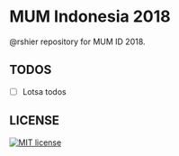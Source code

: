 MUM Indonesia 2018
==================

@rshier repository for MUM ID 2018.

TODOS
-----
- [  ] Lotsa todos

LICENSE
-------

[![MIT license](http://img.shields.io/badge/license-MIT-brightgreen.svg)](http://opensource.org/licenses/MIT)

